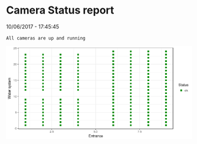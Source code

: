 Camera Status report
================
10/06/2017 - 17:45:45

    All cameras are up and running

![](camreport_files/figure-markdown_github/unnamed-chunk-2-1.png)
